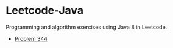 # Leetcode-Java

Programming and algorithm exercises using Java 8 in Leetcode.

- [Problem 344](src/com/moonspirit/leetcode/Problem_344.java)
